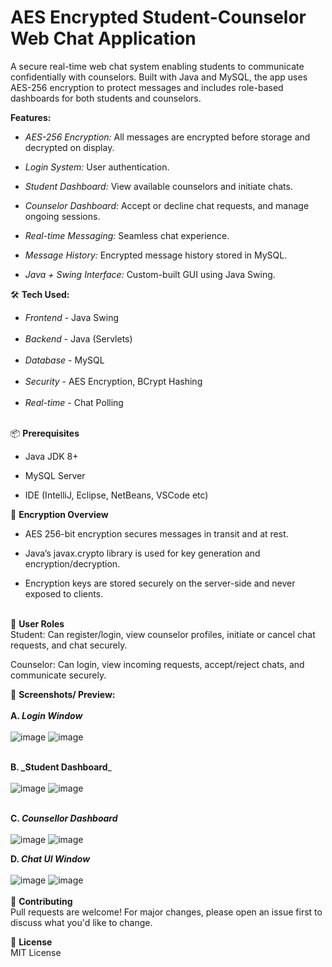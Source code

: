 # AES Encrypted Student-Counselor Web Chat Application

A secure real-time web chat system enabling students to communicate confidentially with counselors. Built with Java and MySQL, the app uses AES-256 encryption to protect messages and includes role-based dashboards for both students and counselors.

**Features:**<br>
- _AES-256 Encryption:_ All messages are encrypted before storage and decrypted on display.

- _Login System:_ User authentication.

- _Student Dashboard:_ View available counselors and initiate chats.

- _Counselor Dashboard:_ Accept or decline chat requests, and manage ongoing sessions.

- _Real-time Messaging:_ Seamless chat experience.

- _Message History:_ Encrypted message history stored in MySQL.

- _Java + Swing Interface:_ Custom-built GUI using Java Swing.

🛠️ **Tech Used:** <br>
- _Frontend_ - Java Swing <br><br>
- _Backend_ - Java (Servlets) <br><br>
- _Database_ -	MySQL <br><br>
- _Security_ -	AES Encryption, BCrypt Hashing <br><br>
- _Real-time_ - Chat	Polling <br><br>

📦 **Prerequisites** <br>
- Java JDK 8+

- MySQL Server

- IDE (IntelliJ, Eclipse, NetBeans, VSCode etc)<br>

🔐 **Encryption Overview** <br>
* AES 256-bit encryption secures messages in transit and at rest.

* Java’s javax.crypto library is used for key generation and encryption/decryption.

* Encryption keys are stored securely on the server-side and never exposed to clients.<br><br>

👥 **User Roles** <br>
Student: Can register/login, view counselor profiles, initiate or cancel chat requests, and chat securely.

Counselor: Can login, view incoming requests, accept/reject chats, and communicate securely.

📸 **Screenshots/ Preview:**<br><br>
**A. _Login Window_** <br><br>
![image](https://github.com/user-attachments/assets/eae22996-dc32-4f2d-903e-683f8a8f7231)
![image](https://github.com/user-attachments/assets/6344ddc5-7e1c-46ad-b28c-5e98d7ee50c6) <br><br>

**B. _Student Dashboard**_ <br><br>
![image](https://github.com/user-attachments/assets/d76487f8-a4ad-42ad-9f0f-baaf69699751)
![image](https://github.com/user-attachments/assets/9835aeee-555d-4a74-a9c6-3fed23edbcaf) <br><br>

**C. _Counsellor Dashboard_** <br><br>
![image](https://github.com/user-attachments/assets/50060963-1c49-4a7e-b00f-8df129ffe4a9)
![image](https://github.com/user-attachments/assets/1c646727-134c-4f91-905a-0fcd0fc01259)

**D. _Chat UI Window_** <br><br>
![image](https://github.com/user-attachments/assets/8ba826d8-466e-4688-8a12-0b39411fa98e)
![image](https://github.com/user-attachments/assets/e8dd8fd8-9bed-4002-b82a-fa83cd80013d)
<br><br>
🤝 **Contributing** <br>
Pull requests are welcome! For major changes, please open an issue first to discuss what you'd like to change.

📜 **License** <br>
MIT License







